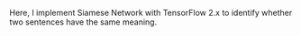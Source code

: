 Here, I implement Siamese Network with TensorFlow 2.x to identify whether two sentences have the same meaning.
